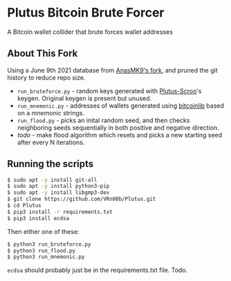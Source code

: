 # Plutus Bitcoin Brute Forcer

A Bitcoin wallet collider that brute forces wallet addresses

## About This Fork

Using a June 9th 2021 database from [AnasMK9's fork](https://github.com/AnasMK9/Plutus), and pruned the git history to reduce repo size.

- `run_bruteforce.py` - random keys generated with [Plutus-Scroo](https://github.com/franzkruhm/Plutus-Scroo)'s keygen. Original keygen is present but unused.
- `run_mnemonic.py` - addresses of wallets generated using [bitcoinlib](https://pypi.org/project/bitcoinlib/) based on a mnemonic strings.
- `run_flood.py` - picks an inital random seed, and then checks neighboring seeds sequentially in both positive and negative direction.
- _todo_ - make flood algorithm which resets and picks a new starting seed after every N iterations.

## Running the scripts

```bash
$ sudo apt -y install git-all
$ sudo apt -y install python3-pip
$ sudo apt -y install libgmp3-dev
$ git clone https://github.com/VRn00b/Plutus.git
$ cd Plutus
$ pip3 install -r requirements.txt
$ pip3 install ecdsa
```

Then either one of these:

```bash
$ python3 run_bruteforce.py
$ python3 run_flood.py
$ python3 run_mnemonic.py
```

`ecdsa` should probably just be in the requirements.txt file. Todo.
